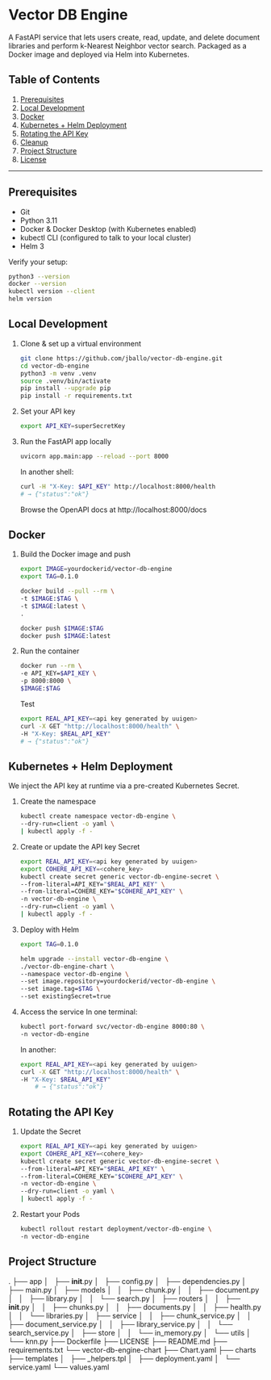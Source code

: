 # Vector DB Engine

A FastAPI service that lets users create, read, update, and delete document libraries and perform k-Nearest Neighbor vector search. Packaged as a Docker image and deployed via Helm into Kubernetes.

## Table of Contents

1. [Prerequisites](#prerequisites)  
2. [Local Development](#local-development)  
3. [Docker](#docker)  
4. [Kubernetes + Helm Deployment](#kubernetes--helm-deployment)  
5. [Rotating the API Key](#rotating-the-api-key)  
6. [Cleanup](#cleanup)  
7. [Project Structure](#project-structure)  
8. [License](#license)  

---

## Prerequisites

- Git  
- Python 3.11  
- Docker & Docker Desktop (with Kubernetes enabled)  
- kubectl CLI (configured to talk to your local cluster)  
- Helm 3  

Verify your setup:

```bash
python3 --version
docker --version
kubectl version --client
helm version
```


## Local Development

1. Clone & set up a virtual environment
    ```bash
    git clone https://github.com/jballo/vector-db-engine.git
    cd vector-db-engine
    python3 -m venv .venv
    source .venv/bin/activate
    pip install --upgrade pip
    pip install -r requirements.txt
    ```

2. Set your API key
    ```bash
    export API_KEY=superSecretKey
    ```

3. Run the FastAPI app locally
    ``` bash
    uvicorn app.main:app --reload --port 8000
    ```
    In another shell:
    ```bash
    curl -H "X-Key: $API_KEY" http://localhost:8000/health
    # → {"status":"ok"}
    ```
    Browse the OpenAPI docs at http://localhost:8000/docs

## Docker

1. Build the Docker image and push
    ```bash
    export IMAGE=yourdockerid/vector-db-engine
    export TAG=0.1.0

    docker build --pull --rm \
    -t $IMAGE:$TAG \
    -t $IMAGE:latest \
    .
    ```

    ```bash
    docker push $IMAGE:$TAG
    docker push $IMAGE:latest
    ```

2. Run the container
    ```bash
    docker run --rm \
    -e API_KEY=$API_KEY \
    -p 8000:8000 \
    $IMAGE:$TAG
    ```

    Test
    ```bash
    export REAL_API_KEY=<api key generated by uuigen>
    curl -X GET "http://localhost:8000/health" \
    -H "X-Key: $REAL_API_KEY"
    # → {"status":"ok"}
    ```


## Kubernetes + Helm Deployment

We inject the API key at runtime via a pre-created Kubernetes Secret.

1. Create the namespace
    ```bash
    kubectl create namespace vector-db-engine \
    --dry-run=client -o yaml \
    | kubectl apply -f -
    ```

2. Create or update the API key Secret
    ```bash
    export REAL_API_KEY=<api key generated by uuigen>
    export COHERE_API_KEY=<cohere_key>
    kubectl create secret generic vector-db-engine-secret \
    --from-literal=API_KEY="$REAL_API_KEY" \
    --from-literal=COHERE_KEY="$COHERE_API_KEY" \
    -n vector-db-engine \
    --dry-run=client -o yaml \
    | kubectl apply -f -
    ```

3. Deploy with Helm
    ```bash
    export TAG=0.1.0

    helm upgrade --install vector-db-engine \
    ./vector-db-engine-chart \
    --namespace vector-db-engine \
    --set image.repository=yourdockerid/vector-db-engine \
    --set image.tag=$TAG \
    --set existingSecret=true
    ```

4. Access the service
    In one terminal:
    ```bash
    kubectl port-forward svc/vector-db-engine 8000:80 \
    -n vector-db-engine
    ```

    In another:
    ```bash
    export REAL_API_KEY=<api key generated by uuigen>
    curl -X GET "http://localhost:8000/health" \
    -H "X-Key: $REAL_API_KEY"
        # → {"status":"ok"}
    ```


## Rotating the API Key
1. Update the Secret
    ```bash
    export REAL_API_KEY=<api key generated by uuigen>
    export COHERE_API_KEY=<cohere_key>
    kubectl create secret generic vector-db-engine-secret \
    --from-literal=API_KEY="$REAL_API_KEY" \
    --from-literal=COHERE_KEY="$COHERE_API_KEY" \
    -n vector-db-engine \
    --dry-run=client -o yaml \
    | kubectl apply -f -
    ```

2. Restart your Pods
    ```bash
    kubectl rollout restart deployment/vector-db-engine \
    -n vector-db-engine
    ```


## Project Structure
.
├── app
│   ├── __init__.py
│   ├── config.py
│   ├── dependencies.py
│   ├── main.py
│   ├── models
│   │   ├── chunk.py
│   │   ├── document.py
│   │   ├── library.py
│   │   └── search.py
│   ├── routers
│   │   ├── __init__.py
│   │   ├── chunks.py
│   │   ├── documents.py
│   │   ├── health.py
│   │   └── libraries.py
│   ├── service
│   │   ├── chunk_service.py
│   │   ├── document_service.py
│   │   ├── library_service.py
│   │   └── search_service.py
│   ├── store
│   │   └── in_memory.py
│   └── utils
│       └── knn.py
├── Dockerfile
├── LICENSE
├── README.md
├── requirements.txt
└── vector-db-engine-chart
    ├── Chart.yaml
    ├── charts
    ├── templates
    │   ├── _helpers.tpl
    │   ├── deployment.yaml
    │   └── service.yaml
    └── values.yaml
